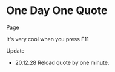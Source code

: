 # One Day One Quote

[Page](https://december-ok.github.io/one-day-one-quote/)

It's very cool when you press F11

Update

- 20.12.28  Reload quote by one minute.